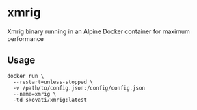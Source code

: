 # xmrig
Xmrig binary running in an Alpine Docker container for maximum performance

## Usage
```
docker run \
  --restart=unless-stopped \
  -v /path/to/config.json:/config/config.json
  --name=xmrig \
  -td skovati/xmrig:latest
```
